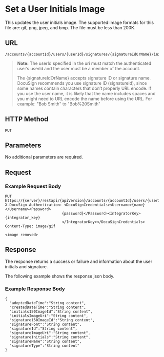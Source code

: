 # Set a User Initials Image

This updates the user initials image. The supported image formats for this file are: gif, png, jpeg, and bmp. The file must be less than 200K.

## URL

    /accounts/{accountId}/users/{userId}/signatures/{signatureIdOrName}/initials_image

>**Note:** The userId specified in the uri must match the authenticated user’s userId and the user must be a member of the account.
>
>The {signatureIdOrName} accepts signature ID or signature name. DocuSign recommends you use signature ID (signatureId), since some names contain characters that don’t properly URL encode. If you use the user name, it is likely that the name includes spaces and you might need to URL encode the name before using the URL. For example: "Bob Smith" to "Bob%20Smith"

## HTTP Method

    PUT

## Parameters

No additional parameters are required.

## Request

### Example Request Body

    PUT https://{server}/restapi/{apiVersion}/accounts/{accountId}/users/{userId}/signatures/{signatureIdOrName}/initials_image
    X-DocuSign-Authentication: <DocuSignCredentials><Username>{name}</Username><Password>
                              {password}</Password><IntegratorKey>{integrator_key}
                              </IntegratorKey></DocuSignCredentials>
    Content-Type: image/gif
    
    <image removed>

## Response

The response returns a success or failure and information about the user initials and signature.

The following example shows the response json body.

### Example Response Body

    {
      "adoptedDateTime":"String content",
      "createdDateTime":"String content",
      "initials150ImageId":"String content",
      "initialsImageUri":"String content",
      "signature150ImageId":"String content",
      "signatureFont":"String content",
      "signatureId":"String content",
      "signatureImageUri":"String content",
      "signatureInitials":"String content",
      "signatureName":"String content",
      "signatureType":"String content"
    }
